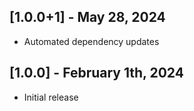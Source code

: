 ## [1.0.0+1] - May 28, 2024

* Automated dependency updates


## [1.0.0] - February 1th, 2024

* Initial release